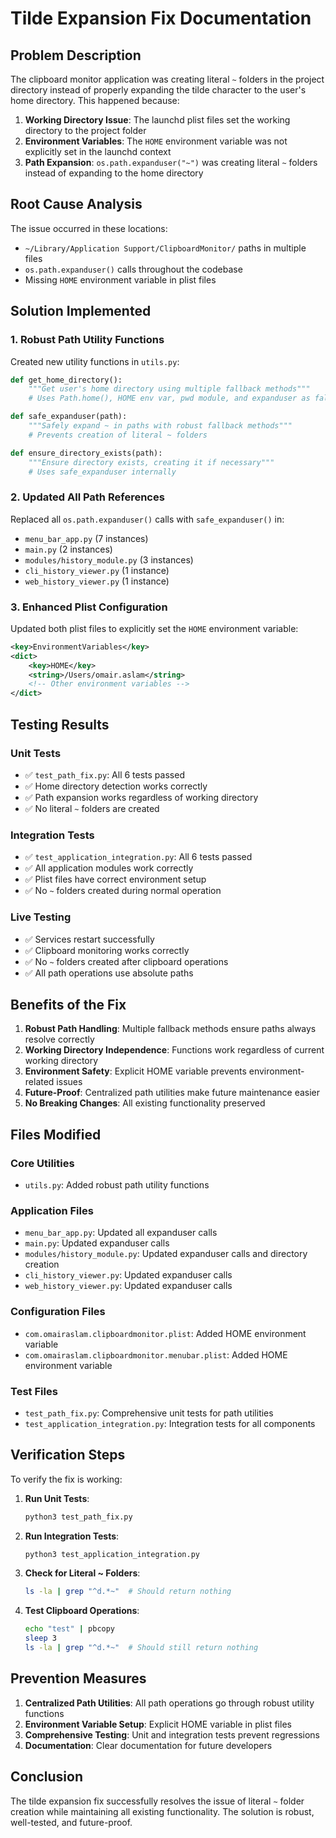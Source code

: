 # Tilde Expansion Fix Documentation

## Problem Description

The clipboard monitor application was creating literal `~` folders in the project directory instead of properly expanding the tilde character to the user's home directory. This happened because:

1. **Working Directory Issue**: The launchd plist files set the working directory to the project folder
2. **Environment Variables**: The `HOME` environment variable was not explicitly set in the launchd context
3. **Path Expansion**: `os.path.expanduser("~")` was creating literal `~` folders instead of expanding to the home directory

## Root Cause Analysis

The issue occurred in these locations:
- `~/Library/Application Support/ClipboardMonitor/` paths in multiple files
- `os.path.expanduser()` calls throughout the codebase
- Missing `HOME` environment variable in plist files

## Solution Implemented

### 1. Robust Path Utility Functions

Created new utility functions in `utils.py`:

```python
def get_home_directory():
    """Get user's home directory using multiple fallback methods"""
    # Uses Path.home(), HOME env var, pwd module, and expanduser as fallbacks

def safe_expanduser(path):
    """Safely expand ~ in paths with robust fallback methods"""
    # Prevents creation of literal ~ folders

def ensure_directory_exists(path):
    """Ensure directory exists, creating it if necessary"""
    # Uses safe_expanduser internally
```

### 2. Updated All Path References

Replaced all `os.path.expanduser()` calls with `safe_expanduser()` in:
- `menu_bar_app.py` (7 instances)
- `main.py` (2 instances)
- `modules/history_module.py` (3 instances)
- `cli_history_viewer.py` (1 instance)
- `web_history_viewer.py` (1 instance)

### 3. Enhanced Plist Configuration

Updated both plist files to explicitly set the `HOME` environment variable:

```xml
<key>EnvironmentVariables</key>
<dict>
    <key>HOME</key>
    <string>/Users/omair.aslam</string>
    <!-- Other environment variables -->
</dict>
```

## Testing Results

### Unit Tests
- ✅ `test_path_fix.py`: All 6 tests passed
- ✅ Home directory detection works correctly
- ✅ Path expansion works regardless of working directory
- ✅ No literal `~` folders are created

### Integration Tests
- ✅ `test_application_integration.py`: All 6 tests passed
- ✅ All application modules work correctly
- ✅ Plist files have correct environment setup
- ✅ No `~` folders created during normal operation

### Live Testing
- ✅ Services restart successfully
- ✅ Clipboard monitoring works correctly
- ✅ No `~` folders created after clipboard operations
- ✅ All path operations use absolute paths

## Benefits of the Fix

1. **Robust Path Handling**: Multiple fallback methods ensure paths always resolve correctly
2. **Working Directory Independence**: Functions work regardless of current working directory
3. **Environment Safety**: Explicit HOME variable prevents environment-related issues
4. **Future-Proof**: Centralized path utilities make future maintenance easier
5. **No Breaking Changes**: All existing functionality preserved

## Files Modified

### Core Utilities
- `utils.py`: Added robust path utility functions

### Application Files
- `menu_bar_app.py`: Updated all expanduser calls
- `main.py`: Updated expanduser calls
- `modules/history_module.py`: Updated expanduser calls and directory creation
- `cli_history_viewer.py`: Updated expanduser calls
- `web_history_viewer.py`: Updated expanduser calls

### Configuration Files
- `com.omairaslam.clipboardmonitor.plist`: Added HOME environment variable
- `com.omairaslam.clipboardmonitor.menubar.plist`: Added HOME environment variable

### Test Files
- `test_path_fix.py`: Comprehensive unit tests for path utilities
- `test_application_integration.py`: Integration tests for all components

## Verification Steps

To verify the fix is working:

1. **Run Unit Tests**:
   ```bash
   python3 test_path_fix.py
   ```

2. **Run Integration Tests**:
   ```bash
   python3 test_application_integration.py
   ```

3. **Check for Literal ~ Folders**:
   ```bash
   ls -la | grep "^d.*~"  # Should return nothing
   ```

4. **Test Clipboard Operations**:
   ```bash
   echo "test" | pbcopy
   sleep 3
   ls -la | grep "^d.*~"  # Should still return nothing
   ```

## Prevention Measures

1. **Centralized Path Utilities**: All path operations go through robust utility functions
2. **Environment Variable Setup**: Explicit HOME variable in plist files
3. **Comprehensive Testing**: Unit and integration tests prevent regressions
4. **Documentation**: Clear documentation for future developers

## Conclusion

The tilde expansion fix successfully resolves the issue of literal `~` folder creation while maintaining all existing functionality. The solution is robust, well-tested, and future-proof.

